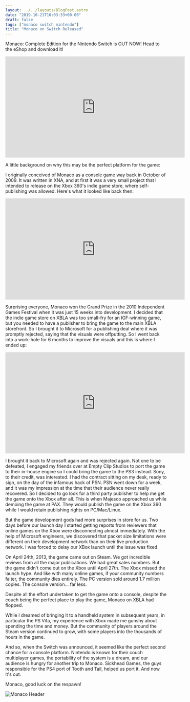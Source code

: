 ```yaml
---
layout: ../../layouts/BlogPost.astro
date: "2019-10-21T16:03:33+00:00"
draft: false
tags: ["monaco switch nintendo"]
title: "Monaco on Switch Released"
---
```


Monaco: Complete Edition for the Nintendo Switch is OUT NOW! Head to the eShop and download it!

<div class="vid-box"><iframe width="560" height="315" src="https://www.youtube.com/embed/s_0kQW7Qdkc" frameborder="0" allow="autoplay; encrypted-media" allowfullscreen></iframe></div>

A little background on why this may be the perfect platform for the game:

I originally conceived of Monaco as a console game way back in October of 2009. It was written in XNA, and at first it was a very small project that I intended to release on the Xbox 360's indie game store, where self-publishing was allowed. Here's what it looked like back then:

<div class="vid-box"><iframe width="560" height="315" src="https://www.youtube.com/embed/lFnc6Fdhs2k" frameborder="0" allow="autoplay; encrypted-media" allowfullscreen></iframe></div>

Surprising everyone, Monaco won the Grand Prize in the 2010 Independent Games Festival when it was just 15 weeks into development. I decided that the indie game store on XBLA was too small-fry for an IGF-winning game, but you needed to have a publisher to bring the game to the main XBLA storefront. So I brought it to Microsoft for a publishing deal where it was promptly rejected, saying that the visuals were offputting. So I went back into a work-hole for 6 months to improve the visuals and this is where I ended up:

<div class="vid-box"><iframe width="560" height="315" src="https://www.youtube.com/embed/YVMKILbEEcA" frameborder="0" allow="autoplay; encrypted-media" allowfullscreen></iframe></div>

I brought it back to Microsoft again and was rejected again. Not one to be defeated, I engaged my friends over at Empty Clip Studios to port the game to their in-house engine so I could bring the game to the PS3 instead. Sony, to their credit, was interested. I had the contract sitting on my desk, ready to sign, on the day of the infamous hack of PSN. PSN went down for a week, and it was my impression at the time that their audience never really recovered. So I decided to go look for a third party publisher to help me get the game onto the Xbox after all. This is when Majesco approached us while demoing the game at PAX. They would publish the game on the Xbox 360 while I would retain publishing rights on PC/Mac/Linux.

But the game development gods had more surprises in store for us. Two days before our launch day I started getting reports from reviewers that online games on the Xbox were disconnecting almost immediately. With the help of Microsoft engineers, we discovered that packet size limitations were different on their development network than on their live production network. I was forced to delay our XBox launch until the issue was fixed.

On April 24th, 2013, the game came out on Steam. We got incredible reviews from all the major publications. We had great sales numbers. But the game didn't come out on the Xbox until April 27th. The Xbox missed the launch hype. And like with many online games, if your community numbers falter, the community dies entirely. The PC version sold around 1.7 million copies. The console version... far less.

Despite all the effort undertaken to get the game onto a console, despite the couch being the perfect place to play the game, Monaco on XBLA had flopped.

While I dreamed of bringing it to a handheld system in subsequent years, in particular the PS Vita, my experience with Xbox made me gunshy about spending the time and money. But the community of players around the Steam version continued to grow, with some players into the thousands of hours in the game.

And so, when the Switch was announced, it seemed like the perfect second chance for a console platform. Nintendo is known for their couch multiplayer games, the portability of the system is a dream, and our audience is hungry for another trip to Monaco. Sickhead Games, the guys responsible for the PS4 port of Tooth and Tail, helped us port it. And now it's out.

Monaco, good luck on the respawn!

![Monaco Header](https://imgur.com/GIQTFII.jpg)
